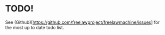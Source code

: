 # TODO!

See (Github)[https://github.com/freelawproject/freelawmachine/issues] for
the most up to date todo list.
